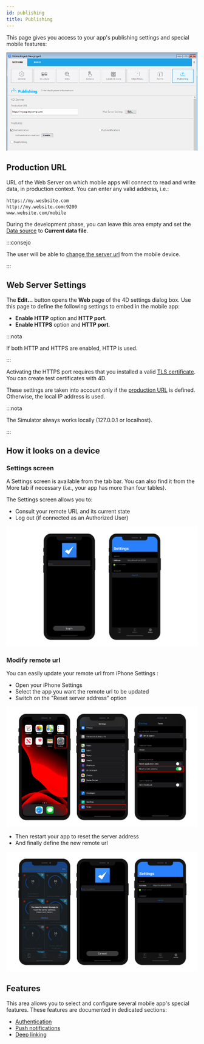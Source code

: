 ```yaml
---
id: publishing
title: Publishing
---
```


This page gives you access to your app's publishing settings and special mobile features:


![Publishing section](img/publishing.png)


## Production URL

URL of the Web Server on which mobile apps will connect to read and write data, in production context. You can enter any valid address, i.e.:

```
https://my.wesbsite.com
http://my.website.com:9200
www.website.com/mobile
```

During the development phase, you can leave this area empty and set the [Data source](data.md) to **Current data file**.

:::consejo

The user will be able to [change the server url](#modify-remote-url) from the mobile device.

:::



## Web Server Settings

The **Edit...** button opens the **Web** page of the 4D settings dialog box. Use this page to define the following settings to embed in the mobile app:

- **Enable HTTP** option and **HTTP port**.
- **Enable HTTPS** option and **HTTP port**.

:::nota

If both HTTP and HTTPS are enabled, HTTP is used.

:::

Activating the HTTPS port requires that you installed a valid [TLS certificate](https://developer.4d.com/docs/Admin/tls.html). You can create test certificates with 4D.

These settings are taken into account only if the [production URL](#production-url) is defined. Otherwise, the local IP address is used.

:::nota

The Simulator always works locally (127.0.0.1 or localhost).

:::

## How it looks on a device

### Settings screen

A Settings screen is available from the tab bar. You can also find it from the More tab if necessary (*i.e.*, your app has more than four tables).

The Settings screen allows you to:

* Consult your remote URL and its current state
* Log out (if connected as an Authorized User)

![Login & Settings screen](img/Login-Settings-screen-Publishing-section-4D-for-iOS.png)


### Modify remote url

You can easily update your remote url from iPhone Settings :

* Open your iPhone Settings
* Select the app you want the remote url to be updated
* Switch on the "Reset server address" option

![Reset remote url](img/Reset-remote-url.png)

* Then restart your app to reset the server address
* And finally define the new remote url

![Update remote url](img/Update-remote-url.png)


## Features

This area allows you to select and configure several mobile app's special features. These features are documented in dedicated sections:

- [Authentication](../special-features/authentication.md)
- [Push notifications](../special-features/push-notification.md)
- [Deep linking](../special-features/deep-linking)


